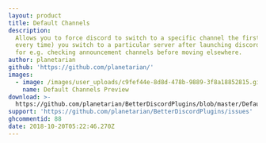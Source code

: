 ```yaml
---
layout: product
title: Default Channels
description:
  Allows you to force discord to switch to a specific channel the first time (or
  every time) you switch to a particular server after launching discord. Good
  for e.g. checking announcement channels before moving elsewhere.
author: planetarian
github: 'https://github.com/planetarian/'
images:
  - image: /images/user_uploads/c9fef44e-8d8d-478b-9889-3f8a18852815.gif
    name: Default Channels Preview
download: >-
  https://github.com/planetarian/BetterDiscordPlugins/blob/master/DefaultChannels.plugin.js
support: 'https://github.com/planetarian/BetterDiscordPlugins/issues'
ghcommentid: 88
date: 2018-10-20T05:22:46.270Z
---
```


